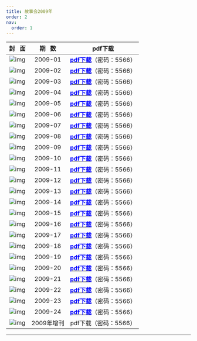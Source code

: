 ```yaml
---
title: 故事会2009年
order: 2
nav:
  order: 1
---
```

|                            封   面                            | 期   数 |                                                            pdf下载                                                            |
| :--------------------------------------------------------------: | :--------: | :---------------------------------------------------------------------------------------------------------------------------: |
|   ![img](../../../public/images/gushihui/gsh2009/gsh200901.jpg)   |  2009-01  | [<font color="blue">**pdf下载**</font>](https://url97.ctfile.com/f/799297-1457775316-bbd620?p=5566)（密码：5566） |
|   ![img](../../../public/images/gushihui/gsh2009/gsh200902.jpg)   |  2009-02  | [<font color="blue">**pdf下载**</font>](https://url97.ctfile.com/f/799297-1457775322-02822c?p=5566)（密码：5566） |
|   ![img](../../../public/images/gushihui/gsh2009/gsh200903.jpg)   |  2009-03  | [<font color="blue">**pdf下载**</font>](https://url97.ctfile.com/f/799297-1457775337-5f7185?p=5566)（密码：5566） |
|   ![img](../../../public/images/gushihui/gsh2009/gsh200904.jpg)   |  2009-04  | [<font color="blue">**pdf下载**</font>](https://url97.ctfile.com/f/799297-1457775349-4041f9?p=5566)（密码：5566） |
|   ![img](../../../public/images/gushihui/gsh2009/gsh200905.jpg)   |  2009-05  | [<font color="blue">**pdf下载**</font>](https://url97.ctfile.com/f/799297-1457775361-3814a4?p=5566)（密码：5566） |
|   ![img](../../../public/images/gushihui/gsh2009/gsh200906.jpg)   |  2009-06  | [<font color="blue">**pdf下载**</font>](https://url97.ctfile.com/f/799297-1457775373-633f72?p=5566)（密码：5566） |
|   ![img](../../../public/images/gushihui/gsh2009/gsh200907.jpg)   |  2009-07  | [<font color="blue">**pdf下载**</font>](https://url97.ctfile.com/f/799297-1457775382-7cd98e?p=5566)（密码：5566） |
|   ![img](../../../public/images/gushihui/gsh2009/gsh200908.jpg)   |  2009-08  | [<font color="blue">**pdf下载**</font>](https://url97.ctfile.com/f/799297-1457775397-7c578c?p=5566)（密码：5566） |
|   ![img](../../../public/images/gushihui/gsh2009/gsh200909.jpg)   |  2009-09  | [<font color="blue">**pdf下载**</font>](https://url97.ctfile.com/f/799297-1457775406-72e079?p=5566)（密码：5566） |
|   ![img](../../../public/images/gushihui/gsh2009/gsh200910.jpg)   |  2009-10  | [<font color="blue">**pdf下载**</font>](https://url97.ctfile.com/f/799297-1457775421-2d2dde?p=5566)（密码：5566） |
|   ![img](../../../public/images/gushihui/gsh2009/gsh200911.jpg)   |  2009-11  | [<font color="blue">**pdf下载**</font>](https://url97.ctfile.com/f/799297-1457775436-486311?p=5566)（密码：5566） |
|   ![img](../../../public/images/gushihui/gsh2009/gsh200912.jpg)   |  2009-12  | [<font color="blue">**pdf下载**</font>](https://url97.ctfile.com/f/799297-1457775445-7c5f57?p=5566)（密码：5566） |
|   ![img](../../../public/images/gushihui/gsh2009/gsh200913.jpg)   |  2009-13  | [<font color="blue">**pdf下载**</font>](https://url97.ctfile.com/f/799297-1457775457-701593?p=5566)（密码：5566） |
|   ![img](../../../public/images/gushihui/gsh2009/gsh200914.jpg)   |  2009-14  | [<font color="blue">**pdf下载**</font>](https://url97.ctfile.com/f/799297-1457775466-976620?p=5566)（密码：5566） |
|   ![img](../../../public/images/gushihui/gsh2009/gsh200915.jpg)   |  2009-15  | [<font color="blue">**pdf下载**</font>](https://url97.ctfile.com/f/799297-1457775481-d37671?p=5566)（密码：5566） |
|   ![img](../../../public/images/gushihui/gsh2009/gsh200916.jpg)   |  2009-16  | [<font color="blue">**pdf下载**</font>](https://url97.ctfile.com/f/799297-1457775490-5815fb?p=5566)（密码：5566） |
|   ![img](../../../public/images/gushihui/gsh2009/gsh200917.jpg)   |  2009-17  | [<font color="blue">**pdf下载**</font>](https://url97.ctfile.com/f/799297-1457775508-c4131f?p=5566)（密码：5566） |
|   ![img](../../../public/images/gushihui/gsh2009/gsh200918.jpg)   |  2009-18  | [<font color="blue">**pdf下载**</font>](https://url97.ctfile.com/f/799297-1457775520-2368da?p=5566)（密码：5566） |
|   ![img](../../../public/images/gushihui/gsh2009/gsh200919.jpg)   |  2009-19  | [<font color="blue">**pdf下载**</font>](https://url97.ctfile.com/f/799297-1457775526-5b0d9b?p=5566)（密码：5566） |
|   ![img](../../../public/images/gushihui/gsh2009/gsh200920.jpg)   |  2009-20  | [<font color="blue">**pdf下载**</font>](https://url97.ctfile.com/f/799297-1457775535-fecb7f?p=5566)（密码：5566） |
|   ![img](../../../public/images/gushihui/gsh2009/gsh200921.jpg)   |  2009-21  | [<font color="blue">**pdf下载**</font>](https://url97.ctfile.com/f/799297-1457775547-b7536c?p=5566)（密码：5566） |
|   ![img](../../../public/images/gushihui/gsh2009/gsh200922.jpg)   |  2009-22  | [<font color="blue">**pdf下载**</font>](https://url97.ctfile.com/f/799297-1457775556-6c96eb?p=5566)（密码：5566） |
|   ![img](../../../public/images/gushihui/gsh2009/gsh200923.jpg)   |  2009-23  | [<font color="blue">**pdf下载**</font>](https://url97.ctfile.com/f/799297-1457775580-1ad91b?p=5566)（密码：5566） |
|   ![img](../../../public/images/gushihui/gsh2009/gsh200924.jpg)   |  2009-24  | [<font color="blue">**pdf下载**</font>](https://url97.ctfile.com/f/799297-1457775598-91ff88?p=5566)（密码：5566） |
| ![img](../../../public/images/gushihui/gsh2009/gsh2009zengkan.jpg) | 2009年增刊 |                                                     pdf下载（密码：5566）                                                     |

---
